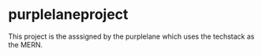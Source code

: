 # purplelaneproject
This project is the asssigned by the purplelane which uses the techstack as the MERN. 
